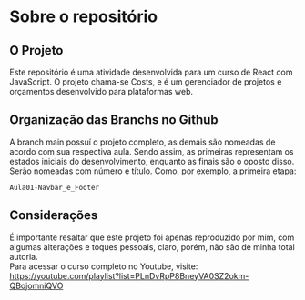 # Sobre o repositório

## O Projeto

Este repositório é uma atividade desenvolvida para um curso de React com JavaScript. O projeto chama-se Costs, e é um gerenciador de projetos e orçamentos desenvolvido para plataformas web.

## Organização das Branchs no Github

A branch main possuí o projeto completo, as demais são nomeadas de acordo com sua respectiva aula. Sendo assim, as primeiras representam os estados iniciais do desenvolvimento, enquanto as finais são o oposto disso. Serão nomeadas com número e título. Como, por exemplo, a primeira etapa:

<code>Aula01-Navbar_e_Footer</code>

## Considerações

É importante resaltar que este projeto foi apenas reproduzido por mim, com algumas alterações e toques pessoais, claro, porém, não são de minha total autoria. 
<br>
Para acessar o curso completo no Youtube, visite: https://youtube.com/playlist?list=PLnDvRpP8BneyVA0SZ2okm-QBojomniQVO
